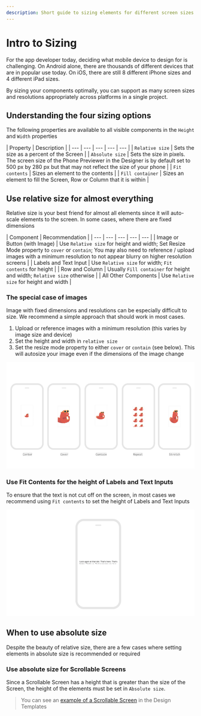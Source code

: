 ```yaml
---
description: Short guide to sizing elements for different screen sizes and resolutions
---
```


# Intro to Sizing

For the app developer today, deciding what mobile device to design for is challenging. On Android alone, there are thousands of different devices that are in popular use today. On iOS, there are still 8 different iPhone sizes and 4 different iPad sizes. 

By sizing your components optimally, you can support as many screen sizes and resolutions appropriately across platforms in a single project.

## Understanding the four sizing options

The following properties are available to all visible components in the `Height` and `Width` properties

| Property | Description |
| --- | --- | --- | --- | --- |
| `Relative size` | Sets the size as a percent of the Screen |
| `Absolute size` | Sets the size in pixels. The screen size of the Phone Previewer in the Designer is by default set to 500 px by 280 px but that may not reflect the size of your phone |
| `Fit contents` | Sizes an element to the contents  |
| `Fill container` | Sizes an element to fill the Screen, Row or Column that it is within |

## Use relative size for almost everything

Relative size is your best friend for almost all elements since it will auto-scale elements to the screen. In some cases, where there are fixed dimensions 

| Component | Recommendation |
| --- | --- | --- | --- | --- |
| Image or Button \(with Image\) | Use `Relative size` for height and width; Set Resize Mode property to `cover` or `contain`; You may also need to reference / upload images with a minimum resolution to not appear blurry on higher resolution screens |
| Labels and Text Input | Use `Relative size` for width; `Fit contents` for height |
| Row and Column | Usually `Fill container` for height and width; `Relative size`  otherwise |
| All Other Components | Use `Relative size` for height and width |

### The special case of images

Image with fixed dimensions and resolutions can be especially difficult to size. We recommend a simple approach that should work in most cases. 

1. Upload or reference images with a minimum resolution \(this varies by image size and device\)
2. Set the height and width in `relative size`
3. Set the resize mode property to either `cover` or `contain` \(see below\). This will autosize your image even if the dimensions of the image change

![](../../.gitbook/assets/image%20%281%29.png)

### Use Fit Contents for the height of Labels and Text Inputs

To ensure that the text is not cut off on the screen, in most cases we recommend using `Fit contents` to set the height of Labels and Text Inputs

![](../../.gitbook/assets/thunkable-documentation-exhibits-92.png)

## When to use absolute size

Despite the beauty of relative size, there are a few cases where setting elements in absolute size is recommended or required

### Use absolute size for Scrollable Screens

Since a Scrollable Screen has a height that is greater than the size of the Screen, the height of the elements must be set in `Absolute size`. 

> You can see an [example of a Scrollable Screen](../1-get-started/design-templates.md#scrollable-screen) in the Design Templates


